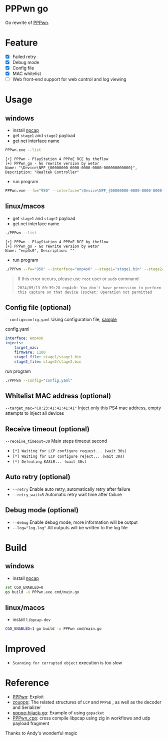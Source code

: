 # PPPwn go

Go rewrite of [PPPwn](https://github.com/TheOfficialFloW/PPPwn). 

# Feature

- [x] Failed retry
- [x] Debug mode
- [x] Config file
- [x] MAC whitelist
- [ ] Web front-end support for web control and log viewing

# Usage
## windows
- install [npcap](https://npcap.com/#download)
- get `stage1` and `stage2` payload
- get net interface name
 ```bash
PPPwn.exe --list
 ```
```text
[+] PPPwn - PlayStation 4 PPPoE RCE by theflow
[+] PPPwn_go - Go rewrite version by wetor
Name: "\Device\NPF_{00000000-0000-0000-0000-000000000000}", Description: "Realtek Controller"
```
- run program 
```bash
PPPwn.exe --fw="950" --interface="\Device\NPF_{00000000-0000-0000-0000-000000000000}" --stage1="stage1.bin" --stage2="stage2.bin"
```

## linux/macos
- get `stage1` and `stage2` payload
- get net interface name
 ```bash
./PPPwn --list
 ```
```text
[+] PPPwn - PlayStation 4 PPPoE RCE by theflow
[+] PPPwn_go - Go rewrite version by wetor
Name: "enp4s0", Description: ""
```
- run program
```bash
./PPPwn --fw="950" --interface="enp4s0" --stage1="stage1.bin" --stage2="stage2.bin"
```
> If this error occurs, please use `root` user or `sudo` command
> ```
> 2024/05/13 09:39:28 enp4s0: You don't have permission to perform this capture on that device (socket: Operation not permitted
> ```

## Config file (optional)
`--config=config.yaml` Using configuration file, [sample](configs/config_example.yaml)

config.yaml
```yaml
interface: enp4s0
injects:
    target_mac:
    firmware: 1100
    stage1_file: stage1/stage1.bin
    stage2_file: stage2/stage2.bin
```
run program
```bash
./PPPwn --config="config.yaml"
```

## Whitelist MAC address (optional)
`--target_mac="C8:23:41:41:41:41"` Inject only this PS4 mac address, empty attempts to inject all devices

## Receive timeout (optional)
`--receive_timeout=30` Main steps timeout second
  - `[*] Waiting for LCP configure request... (wait 30s)`
  - `[*] Waiting for LCP configure reject... (wait 30s)`
  - `[*] Defeating KASLR... (wait 30s)`

## Auto retry (optional)
- `--retry` Enable auto retry, automatically retry after failure
- `--retry_wait=5` Automatic retry wait time after failure

## Debug mode (optional)
- `--debug` Enable debug mode, more information will be output  
- `--log="log.log"` All outputs will be written to the log file

# Build
## windows
- install [npcap](https://npcap.com/dist/npcap-1.79.exe)
```bash
set CGO_ENABLED=0
go build -o PPPwn.exe cmd/main.go 
```

## linux/macos
- install `libpcap-dev`
```bash
CGO_ENABLED=1 go build -o PPPwn cmd/main.go 
```

# Improved
- `Scanning for corrupted object`  execution is too slow


# Reference
- [PPPwn](https://github.com/TheOfficialFloW/PPPwn): Exploit  
- [zouppp](https://github.com/hujun-open/zouppp): The related structures of `LCP` and `PPPoE` , as well as the decoder and Serializer  
- [pppoe-hijack-go](https://github.com/LuckyC4t/pppoe-hijack-go): Example of using `gopacket`  
- [PPPwn_cpp](https://github.com/xfangfang/PPPwn_cpp): cross compile libpcap using zig in workflows and udp payload fragment

Thanks to Andy's wonderful magic  